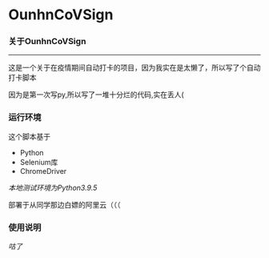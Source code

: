 # OunhnCoVSign
### 关于OunhnCoVSign
---
这是一个关于在疫情期间自动打卡的项目，因为我实在是太懒了，所以写了个自动打卡脚本

因为是第一次写py,所以写了一堆十分烂的代码,实在丢人(

### 运行环境
这个脚本基于
+ Python
+ Selenium库
+ ChromeDriver

*本地测试环境为Python3.9.5*

部署于从同学那边白嫖的阿里云（（（

### 使用说明
*咕了*

 
